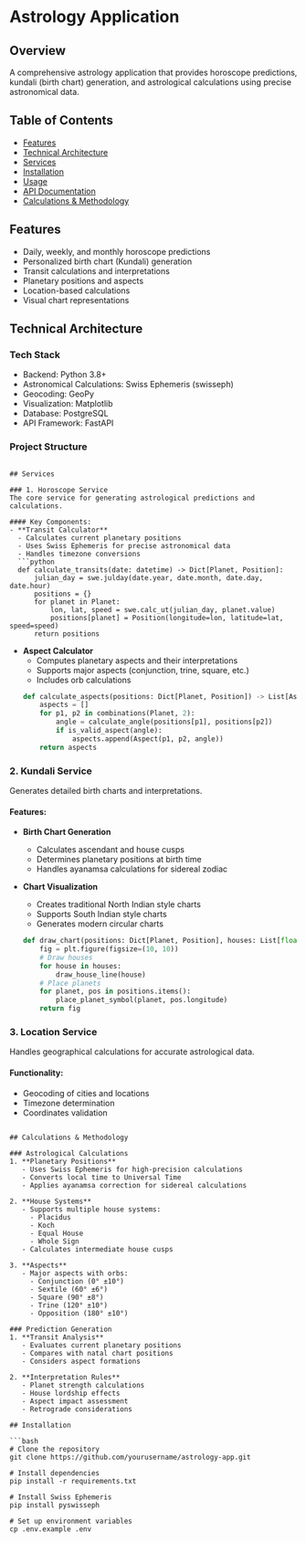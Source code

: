 # Astrology Application

## Overview
A comprehensive astrology application that provides horoscope predictions, kundali (birth chart) generation, and astrological calculations using precise astronomical data.

## Table of Contents
- [Features](#features)
- [Technical Architecture](#technical-architecture)
- [Services](#services)
- [Installation](#installation)
- [Usage](#usage)
- [API Documentation](#api-documentation)
- [Calculations & Methodology](#calculations--methodology)

## Features
- Daily, weekly, and monthly horoscope predictions
- Personalized birth chart (Kundali) generation
- Transit calculations and interpretations
- Planetary positions and aspects
- Location-based calculations
- Visual chart representations

## Technical Architecture

### Tech Stack
- Backend: Python 3.8+
- Astronomical Calculations: Swiss Ephemeris (swisseph)
- Geocoding: GeoPy
- Visualization: Matplotlib
- Database: PostgreSQL
- API Framework: FastAPI

### Project Structure 
```

## Services

### 1. Horoscope Service
The core service for generating astrological predictions and calculations.

#### Key Components:
- **Transit Calculator**
  - Calculates current planetary positions
  - Uses Swiss Ephemeris for precise astronomical data
  - Handles timezone conversions
  ```python
  def calculate_transits(date: datetime) -> Dict[Planet, Position]:
      julian_day = swe.julday(date.year, date.month, date.day, date.hour)
      positions = {}
      for planet in Planet:
          lon, lat, speed = swe.calc_ut(julian_day, planet.value)
          positions[planet] = Position(longitude=lon, latitude=lat, speed=speed)
      return positions
  ```

- **Aspect Calculator**
  - Computes planetary aspects and their interpretations
  - Supports major aspects (conjunction, trine, square, etc.)
  - Includes orb calculations
  ```python
  def calculate_aspects(positions: Dict[Planet, Position]) -> List[Aspect]:
      aspects = []
      for p1, p2 in combinations(Planet, 2):
          angle = calculate_angle(positions[p1], positions[p2])
          if is_valid_aspect(angle):
              aspects.append(Aspect(p1, p2, angle))
      return aspects
  ```

### 2. Kundali Service
Generates detailed birth charts and interpretations.

#### Features:
- **Birth Chart Generation**
  - Calculates ascendant and house cusps
  - Determines planetary positions at birth time
  - Handles ayanamsa calculations for sidereal zodiac

- **Chart Visualization**
  - Creates traditional North Indian style charts
  - Supports South Indian style charts
  - Generates modern circular charts
  ```python
  def draw_chart(positions: Dict[Planet, Position], houses: List[float]) -> Figure:
      fig = plt.figure(figsize=(10, 10))
      # Draw houses
      for house in houses:
          draw_house_line(house)
      # Place planets
      for planet, pos in positions.items():
          place_planet_symbol(planet, pos.longitude)
      return fig
  ```

### 3. Location Service
Handles geographical calculations for accurate astrological data.

#### Functionality:
- Geocoding of cities and locations
- Timezone determination
- Coordinates validation 
```

## Calculations & Methodology

### Astrological Calculations
1. **Planetary Positions**
   - Uses Swiss Ephemeris for high-precision calculations
   - Converts local time to Universal Time
   - Applies ayanamsa correction for sidereal calculations

2. **House Systems**
   - Supports multiple house systems:
     - Placidus
     - Koch
     - Equal House
     - Whole Sign
   - Calculates intermediate house cusps

3. **Aspects**
   - Major aspects with orbs:
     - Conjunction (0° ±10°)
     - Sextile (60° ±6°)
     - Square (90° ±8°)
     - Trine (120° ±10°)
     - Opposition (180° ±10°)

### Prediction Generation
1. **Transit Analysis**
   - Evaluates current planetary positions
   - Compares with natal chart positions
   - Considers aspect formations

2. **Interpretation Rules**
   - Planet strength calculations
   - House lordship effects
   - Aspect impact assessment
   - Retrograde considerations

## Installation

```bash
# Clone the repository
git clone https://github.com/yourusername/astrology-app.git

# Install dependencies
pip install -r requirements.txt

# Install Swiss Ephemeris
pip install pyswisseph

# Set up environment variables
cp .env.example .env
``` 